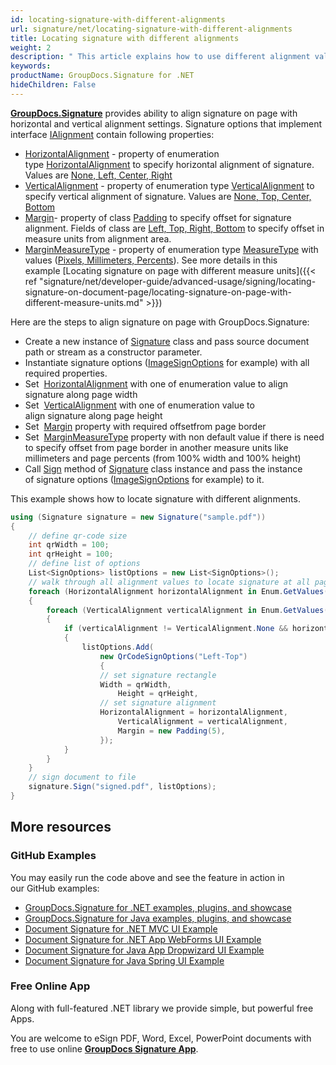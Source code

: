 ```yaml
---
id: locating-signature-with-different-alignments
url: signature/net/locating-signature-with-different-alignments
title: Locating signature with different alignments
weight: 2
description: " This article explains how to use different alignment values to locate signature on document page with GroupDocs.Signature API."
keywords: 
productName: GroupDocs.Signature for .NET
hideChildren: False
---
```

[**GroupDocs.Signature**](https://products.groupdocs.com/signature/net) provides ability to align signature on page with horizontal and vertical alignment settings. Signature options that implement interface [IAlignment](https://reference.groupdocs.com/signature/net/groupdocs.signature.domain/ialignment) contain following properties:

* [HorizontalAlignment](https://reference.groupdocs.com/signature/net/groupdocs.signature.options/imagesignoptions/horizontalalignment) - property of enumeration type [HorizontalAlignment](https://reference.groupdocs.com/signature/net/groupdocs.signature.domain/horizontalalignment) to specify horizontal alignment of signature. Values are [None, Left, Center, Right](https://reference.groupdocs.com/signature/net/groupdocs.signature.domain/horizontalalignment)
* [VerticalAlignment](https://reference.groupdocs.com/signature/net/groupdocs.signature.options/imagesignoptions/verticalalignment) - property of enumeration type [VerticalAlignment](https://reference.groupdocs.com/signature/net/groupdocs.signature.domain/verticalalignment) to specify vertical alignment of signature. Values are [None, Top, Center, Bottom](https://reference.groupdocs.com/signature/net/groupdocs.signature.domain/verticalalignment)
* [Margin](https://reference.groupdocs.com/signature/net/groupdocs.signature.options/imagesignoptions/margin)\- property of class [Padding](https://reference.groupdocs.com/signature/net/groupdocs.signature.domain/padding) to specify offset for signature alignment. Fields of class are [Left, Top, Right, Bottom](https://reference.groupdocs.com/signature/net/groupdocs.signature.domain/padding) to specify offset in measure units from alignment area.
* [MarginMeasureType](https://reference.groupdocs.com/signature/net/groupdocs.signature.options/imagesignoptions/marginmeasuretype) - property of enumeration type [MeasureType](https://reference.groupdocs.com/signature/net/groupdocs.signature.domain/measuretype) with values ([Pixels, Millimeters, Percents](https://reference.groupdocs.com/signature/net/groupdocs.signature.domain/measuretype)). See more details in this example [Locating signature on page with different measure units]({{< ref "signature/net/developer-guide/advanced-usage/signing/locating-signature-on-document-page/locating-signature-on-page-with-different-measure-units.md" >}})

Here are the steps to align signature on page with GroupDocs.Signature:

* Create a new instance of [Signature](https://reference.groupdocs.com/signature/net/groupdocs.signature/signature) class and pass source document path or stream as a constructor parameter.
* Instantiate signature options ([ImageSignOptions](https://reference.groupdocs.com/signature/net/groupdocs.signature.options/imagesignoptions) for example) with all required properties.
* Set  [HorizontalAlignment](https://reference.groupdocs.com/signature/net/groupdocs.signature.options/imagesignoptions/horizontalalignment) with one of enumeration value to align signature along page width
* Set  [VerticalAlignment](https://reference.groupdocs.com/signature/net/groupdocs.signature.options/imagesignoptions/verticalalignment) with one of enumeration value to align signature along page height
* Set  [Margin](https://reference.groupdocs.com/signature/net/groupdocs.signature.options/imagesignoptions/margin) property with required offsetfrom page border
* Set  [MarginMeasureType](https://reference.groupdocs.com/signature/net/groupdocs.signature.options/imagesignoptions/marginmeasuretype) property with non default value if there is need to specify offset from page border in another measure units like millimeters and page percents (from 100% width and 100% height)
* Call [Sign](https://reference.groupdocs.com/signature/net/groupdocs.signature/signature/sign/) method of [Signature](https://reference.groupdocs.com/signature/net/groupdocs.signature/signature) class instance and pass the instance of signature options ([ImageSignOptions](https://reference.groupdocs.com/signature/net/groupdocs.signature.options/imagesignoptions) for example) to it.

This example shows how to locate signature with different alignments.

```csharp
using (Signature signature = new Signature("sample.pdf"))
{
    // define qr-code size
    int qrWidth = 100;
    int qrHeight = 100;
    // define list of options
    List<SignOptions> listOptions = new List<SignOptions>();
    // walk through all alignment values to locate signature at all page alignment areas
    foreach (HorizontalAlignment horizontalAlignment in Enum.GetValues(typeof(HorizontalAlignment)))
    {
        foreach (VerticalAlignment verticalAlignment in Enum.GetValues(typeof(VerticalAlignment)))
        {
            if (verticalAlignment != VerticalAlignment.None && horizontalAlignment != HorizontalAlignment.None)
            {
                listOptions.Add(
                    new QrCodeSignOptions("Left-Top")
                    {
                    // set signature rectangle
                    Width = qrWidth,
                        Height = qrHeight,
                    // set signature alignment
                    HorizontalAlignment = horizontalAlignment,
                        VerticalAlignment = verticalAlignment,
                        Margin = new Padding(5),
                    });
            }
        }
    }
    // sign document to file
    signature.Sign("signed.pdf", listOptions);
}
```

## More resources

### GitHub Examples

You may easily run the code above and see the feature in action in our GitHub examples:

* [GroupDocs.Signature for .NET examples, plugins, and showcase](https://github.com/groupdocs-signature/GroupDocs.Signature-for-.NET)
* [GroupDocs.Signature for Java examples, plugins, and showcase](https://github.com/groupdocs-signature/GroupDocs.Signature-for-Java)
* [Document Signature for .NET MVC UI Example](https://github.com/groupdocs-signature/GroupDocs.Signature-for-.NET-MVC)
* [Document Signature for .NET App WebForms UI Example](https://github.com/groupdocs-signature/GroupDocs.Signature-for-.NET-WebForms)
* [Document Signature for Java App Dropwizard UI Example](https://github.com/groupdocs-signature/GroupDocs.Signature-for-Java-Dropwizard)
* [Document Signature for Java Spring UI Example](https://github.com/groupdocs-signature/GroupDocs.Signature-for-Java-Spring)

### Free Online App

Along with full-featured .NET library we provide simple, but powerful free Apps.

You are welcome to eSign PDF, Word, Excel, PowerPoint documents with free to use online **[GroupDocs Signature App](https://products.groupdocs.app/signature)**.
